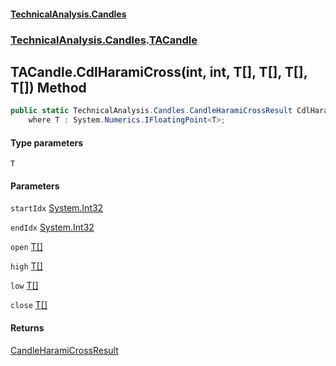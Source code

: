 #### [TechnicalAnalysis.Candles](TechnicalAnalysis.Candles.md 'TechnicalAnalysis.Candles')
### [TechnicalAnalysis.Candles](TechnicalAnalysis.Candles.md#TechnicalAnalysis.Candles 'TechnicalAnalysis.Candles').[TACandle](TACandle.md 'TechnicalAnalysis.Candles.TACandle')

## TACandle.CdlHaramiCross<T>(int, int, T[], T[], T[], T[]) Method

```csharp
public static TechnicalAnalysis.Candles.CandleHaramiCrossResult CdlHaramiCross<T>(int startIdx, int endIdx, T[] open, T[] high, T[] low, T[] close)
    where T : System.Numerics.IFloatingPoint<T>;
```
#### Type parameters

<a name='TechnicalAnalysis.Candles.TACandle.CdlHaramiCross_T_(int,int,T[],T[],T[],T[]).T'></a>

`T`
#### Parameters

<a name='TechnicalAnalysis.Candles.TACandle.CdlHaramiCross_T_(int,int,T[],T[],T[],T[]).startIdx'></a>

`startIdx` [System.Int32](https://docs.microsoft.com/en-us/dotnet/api/System.Int32 'System.Int32')

<a name='TechnicalAnalysis.Candles.TACandle.CdlHaramiCross_T_(int,int,T[],T[],T[],T[]).endIdx'></a>

`endIdx` [System.Int32](https://docs.microsoft.com/en-us/dotnet/api/System.Int32 'System.Int32')

<a name='TechnicalAnalysis.Candles.TACandle.CdlHaramiCross_T_(int,int,T[],T[],T[],T[]).open'></a>

`open` [T](TACandle.CdlHaramiCross_T_(int,int,T[],T[],T[],T[]).md#TechnicalAnalysis.Candles.TACandle.CdlHaramiCross_T_(int,int,T[],T[],T[],T[]).T 'TechnicalAnalysis.Candles.TACandle.CdlHaramiCross<T>(int, int, T[], T[], T[], T[]).T')[[]](https://docs.microsoft.com/en-us/dotnet/api/System.Array 'System.Array')

<a name='TechnicalAnalysis.Candles.TACandle.CdlHaramiCross_T_(int,int,T[],T[],T[],T[]).high'></a>

`high` [T](TACandle.CdlHaramiCross_T_(int,int,T[],T[],T[],T[]).md#TechnicalAnalysis.Candles.TACandle.CdlHaramiCross_T_(int,int,T[],T[],T[],T[]).T 'TechnicalAnalysis.Candles.TACandle.CdlHaramiCross<T>(int, int, T[], T[], T[], T[]).T')[[]](https://docs.microsoft.com/en-us/dotnet/api/System.Array 'System.Array')

<a name='TechnicalAnalysis.Candles.TACandle.CdlHaramiCross_T_(int,int,T[],T[],T[],T[]).low'></a>

`low` [T](TACandle.CdlHaramiCross_T_(int,int,T[],T[],T[],T[]).md#TechnicalAnalysis.Candles.TACandle.CdlHaramiCross_T_(int,int,T[],T[],T[],T[]).T 'TechnicalAnalysis.Candles.TACandle.CdlHaramiCross<T>(int, int, T[], T[], T[], T[]).T')[[]](https://docs.microsoft.com/en-us/dotnet/api/System.Array 'System.Array')

<a name='TechnicalAnalysis.Candles.TACandle.CdlHaramiCross_T_(int,int,T[],T[],T[],T[]).close'></a>

`close` [T](TACandle.CdlHaramiCross_T_(int,int,T[],T[],T[],T[]).md#TechnicalAnalysis.Candles.TACandle.CdlHaramiCross_T_(int,int,T[],T[],T[],T[]).T 'TechnicalAnalysis.Candles.TACandle.CdlHaramiCross<T>(int, int, T[], T[], T[], T[]).T')[[]](https://docs.microsoft.com/en-us/dotnet/api/System.Array 'System.Array')

#### Returns
[CandleHaramiCrossResult](CandleHaramiCrossResult.md 'TechnicalAnalysis.Candles.CandleHaramiCrossResult')